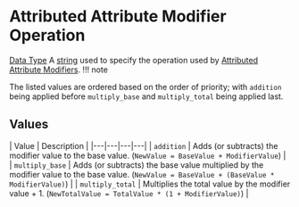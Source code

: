 # Attributed Attribute Modifier Operation
[Data Type](../data_types.md)
A [string](string.md) used to specify the operation used by [Attributed Attribute Modifiers](attributed_attribute_modifier.md).
!!! note
    
  The listed values are ordered based on the order of priority; with `addition` being applied before `multiply_base` and `multiply_total` being applied last.
## Values

 | Value | Description | 
|---|---|---|---|
 | `addition` | Adds (or subtracts) the modifier value to the base value. (`NewValue = BaseValue + ModifierValue`) | 
 | `multiply_base` | Adds (or subtracts) the base value multiplied by the modifier value to the base value. (`NewValue = BaseValue + (BaseValue * ModifierValue)`) | 
 | `multiply_total` | Multiplies the total value by the modifier value + 1. (`NewTotalValue = TotalValue * (1 + ModifierValue)`) | 

